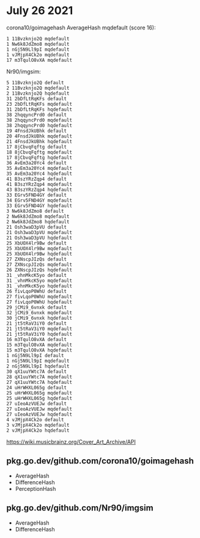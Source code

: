 # July 26 2021

corona10/goimagehash AverageHash mqdefault (score 16):

~~~
1 11Bvzknjo2Q mqdefault
1 Nw6k8JdZmo8 mqdefault
1 nGj5N9Ll9pI mqdefault
1 vJMjpX4Ck2o mqdefault
17 m3TqulO8vXA mqdefault
~~~

Nr90/imgsim:

~~~
5 11Bvzknjo2Q default
2 11Bvzknjo2Q mqdefault
2 11Bvzknjo2Q hqdefault
31 2bDfLtRqKFs default
23 2bDfLtRqKFs mqdefault
31 2bDfLtRqKFs hqdefault
38 2hqqyncPrd0 default
38 2hqqyncPrd0 mqdefault
38 2hqqyncPrd0 hqdefault
19 4FnsdJkUBhk default
20 4FnsdJkUBhk mqdefault
21 4FnsdJkUBhk hqdefault
17 8jCbvqFqftg default
18 8jCbvqFqftg mqdefault
17 8jCbvqFqftg hqdefault
36 AvEm3a20Yc4 default
35 AvEm3a20Yc4 mqdefault
35 AvEm3a20Yc4 hqdefault
41 B3szYRzZqp4 default
41 B3szYRzZqp4 mqdefault
43 B3szYRzZqp4 hqdefault
33 EGrv5FND4GY default
34 EGrv5FND4GY mqdefault
33 EGrv5FND4GY hqdefault
3 Nw6k8JdZmo8 default
2 Nw6k8JdZmo8 mqdefault
2 Nw6k8JdZmo8 hqdefault
21 Osh3waD3pVU default
21 Osh3waD3pVU mqdefault
21 Osh3waD3pVU hqdefault
25 XbUOX4lr9Bw default
25 XbUOX4lr9Bw mqdefault
25 XbUOX4lr9Bw hqdefault
27 ZXNscpJIzQs default
27 ZXNscpJIzQs mqdefault
26 ZXNscpJIzQs hqdefault
31 _vhnMkcK5yo default
31 _vhnMkcK5yo mqdefault
31 _vhnMkcK5yo hqdefault
26 fivLqoP0WhU default
27 fivLqoP0WhU mqdefault
27 fivLqoP0WhU hqdefault
29 jCMi9_6vnxk default
32 jCMi9_6vnxk mqdefault
30 jCMi9_6vnxk hqdefault
21 jt5tRaV3iY0 default
21 jt5tRaV3iY0 mqdefault
21 jt5tRaV3iY0 hqdefault
16 m3TqulO8vXA default
15 m3TqulO8vXA mqdefault
15 m3TqulO8vXA hqdefault
1 nGj5N9Ll9pI default
1 nGj5N9Ll9pI mqdefault
2 nGj5N9Ll9pI hqdefault
30 qX1uuYWtc7A default
28 qX1uuYWtc7A mqdefault
27 qX1uuYWtc7A hqdefault
24 uHrWHXL065g default
25 uHrWHXL065g mqdefault
25 uHrWHXL065g hqdefault
27 uIeoAzVUEJw default
27 uIeoAzVUEJw mqdefault
27 uIeoAzVUEJw hqdefault
4 vJMjpX4Ck2o default
3 vJMjpX4Ck2o mqdefault
2 vJMjpX4Ck2o hqdefault
~~~

<https://wiki.musicbrainz.org/Cover_Art_Archive/API>

## pkg.go.dev/github.com/corona10/goimagehash

- AverageHash
- DifferenceHash
- PerceptionHash

## pkg.go.dev/github.com/Nr90/imgsim

- AverageHash
- DifferenceHash
